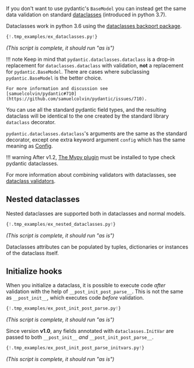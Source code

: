 If you don't want to use pydantic's `BaseModel` you can instead get the same data validation on standard
[dataclasses](https://docs.python.org/3/library/dataclasses.html) (introduced in python 3.7).

Dataclasses work in python 3.6 using the [dataclasses backport package](https://github.com/ericvsmith/dataclasses).

```py
{!.tmp_examples/ex_dataclasses.py!}
```
_(This script is complete, it should run "as is")_

!!! note
    Keep in mind that `pydantic.dataclasses.dataclass` is a drop-in replacement for `dataclasses.dataclass`
    with validation, **not** a replacement for `pydantic.BaseModel`. There are cases where subclassing
    `pydantic.BaseModel` is the better choice. 
    
    For more information and discussion see
    [samuelcolvin/pydantic#710](https://github.com/samuelcolvin/pydantic/issues/710).

You can use all the standard pydantic field types, and the resulting dataclass will be identical to the one
created by the standard library `dataclass` decorator.

`pydantic.dataclasses.dataclass`'s arguments are the same as the standard decorator, except one extra
keyword argument `config` which has the same meaning as [Config](model_config.md).

!!! warning
    After v1.2, [The Mypy plugin](/mypy_plugin.md) must be installed to type check pydantic dataclasses.

For more information about combining validators with dataclasses, see 
[dataclass validators](validators.md#dataclass-validators).

## Nested dataclasses

Nested dataclasses are supported both in dataclasses and normal models.

```py
{!.tmp_examples/ex_nested_dataclasses.py!}
```
_(This script is complete, it should run "as is")_

Dataclasses attributes can be populated by tuples, dictionaries or instances of the dataclass itself.

## Initialize hooks

When you initialize a dataclass, it is possible to execute code *after* validation
with the help of `__post_init_post_parse__`. This is not the same as `__post_init__`, which executes
code *before* validation.

```py
{!.tmp_examples/ex_post_init_post_parse.py!}
```
_(This script is complete, it should run "as is")_

Since version **v1.0**, any fields annotated with `dataclasses.InitVar` are passed to both `__post_init__` *and*
`__post_init_post_parse__`.

```py
{!.tmp_examples/ex_post_init_post_parse_initvars.py!}
```
_(This script is complete, it should run "as is")_
